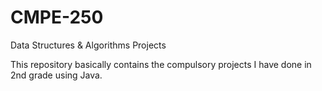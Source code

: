 # CMPE-250
Data Structures &amp; Algorithms Projects

This repository basically contains the compulsory projects I have done in 2nd grade using Java.
